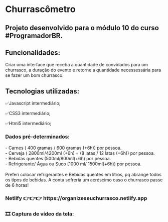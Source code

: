 # Churrascômetro


## Projeto desenvolvido para o módulo 10 do curso #ProgramadorBR.

<h2>Funcionalidades:</h2>
Criar uma interface que receba a quantidade de convidados para um churrasco, a duração do evento e retorne a quantidade necessessária para se fazer um bom churrasco.

<h2>Tecnologias utilizadas:</h2>

<p>✅Javascript intermediário;</p> 
<p>✅CSS3 intermediário;</p>   
<p>✅Html5 intermediário;</p> 

<h3>Dados pré-determinados:</h3>
- Carnes ( 400 gramas / 600 gramas (+6h)) por pessoa.<br>
- Cerveja ( 2800ml/4200ml (+6h) = (8 latas / 12 latas (+6h)) por pessoa. <br>
- Bebidas quentes (500ml/800ml(+6h) por pessoa. <br>
- Refrigerante/ Água ou Suco  (1000 ml/ 1500ml(+6h)) por pessoa.<br><br>
Preferi colocar refrigerantes e Bebidas quentes em litros, pq abrange todos os tipos de bebidas.
A conta sofreria um acréscimo caso o churrasco passe de 6 horas!

<h3>Netlify
👉👉👉 https://organizeseuchurrasco.netlify.app </h3>

<h3>🎞 Captura de vídeo da tela:</h3>


